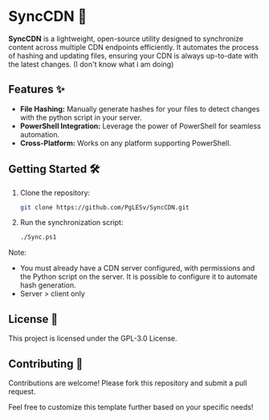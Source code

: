 # SyncCDN 🚀

**SyncCDN** is a lightweight, open-source utility designed to synchronize content across multiple CDN endpoints efficiently. It automates the process of hashing and updating files, ensuring your CDN is always up-to-date with the latest changes.
(I don't know what i am doing)

## Features ✨
- **File Hashing:** Manually generate hashes for your files to detect changes with the python script in your server.
- **PowerShell Integration:** Leverage the power of PowerShell for seamless automation.
- **Cross-Platform:** Works on any platform supporting PowerShell.

## Getting Started 🛠️
1. Clone the repository:
   ```bash
   git clone https://github.com/PgLESv/SyncCDN.git
   ```
2. Run the synchronization script:
   ```bash
   ./Sync.ps1
   ```
Note: 
- You must already have a CDN server configured, with permissions and the Python script on the server. It is possible to configure it to automate hash generation.
- Server > client only

## License 📄
This project is licensed under the GPL-3.0 License.

## Contributing 🤝
Contributions are welcome! Please fork this repository and submit a pull request.


Feel free to customize this template further based on your specific needs!

